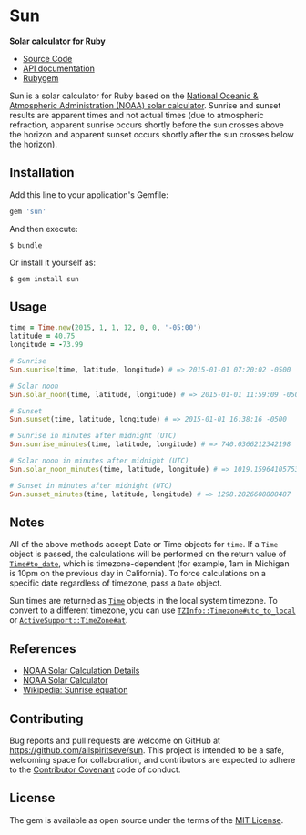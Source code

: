 # Sun

**Solar calculator for Ruby**

* [Source Code]
* [API documentation]
* [Rubygem]

[Source Code]: https://github.com/allspiritseve/sun "Source code at Github"
[API documentation]: http://www.rubydoc.info/gems/sun/file/README.md "RDoc API Documentation at RubyDoc.info"
[Rubygem]: http://rubygems.org/gems/sun "Ruby gem at RubyGems.org"

Sun is a solar calculator for Ruby based on the [National Oceanic & Atmospheric Administration (NOAA) solar calculator](http://www.esrl.noaa.gov/gmd/grad/solcalc/). Sunrise and sunset results are apparent times and not actual times (due to atmospheric refraction, apparent sunrise occurs shortly before the sun crosses above the horizon and apparent sunset occurs shortly after the sun crosses below the horizon).

## Installation

Add this line to your application's Gemfile:

```ruby
gem 'sun'
```

And then execute:

    $ bundle

Or install it yourself as:

    $ gem install sun

## Usage

```ruby
time = Time.new(2015, 1, 1, 12, 0, 0, '-05:00')
latitude = 40.75
longitude = -73.99

# Sunrise
Sun.sunrise(time, latitude, longitude) # => 2015-01-01 07:20:02 -0500

# Solar noon
Sun.solar_noon(time, latitude, longitude) # => 2015-01-01 11:59:09 -0500

# Sunset
Sun.sunset(time, latitude, longitude) # => 2015-01-01 16:38:16 -0500

# Sunrise in minutes after midnight (UTC)
Sun.sunrise_minutes(time, latitude, longitude) # => 740.0366212342198

# Solar noon in minutes after midnight (UTC)
Sun.solar_noon_minutes(time, latitude, longitude) # => 1019.1596410575343

# Sunset in minutes after midnight (UTC)
Sun.sunset_minutes(time, latitude, longitude) # => 1298.2826608808487
```

## Notes

All of the above methods accept Date or Time objects for `time`. If a `Time` object is passed, the calculations will be performed on the return value of [`Time#to_date`](http://ruby-doc.org/stdlib-2.2.2/libdoc/date/rdoc/Time.html#method-i-to_date), which is timezone-dependent (for example, 1am in Michigan is 10pm on the previous day in California). To force calculations on a specific date regardless of timezone, pass a `Date` object.

Sun times are returned as [`Time`](http://ruby-doc.org/core-2.2.2/Time.html) objects in the local system timezone. To convert to a different timezone, you can use [`TZInfo::Timezone#utc_to_local`](http://www.rubydoc.info/gems/tzinfo/TZInfo/Timezone#utc_to_local-instance_method) or [`ActiveSupport::TimeZone#at`](http://api.rubyonrails.org/classes/ActiveSupport/TimeZone.html#method-i-at).

## References

* [NOAA Solar Calculation Details](http://www.esrl.noaa.gov/gmd/grad/solcalc/calcdetails.html)
* [NOAA Solar Calculator](http://www.esrl.noaa.gov/gmd/grad/solcalc/)
* [Wikipedia: Sunrise equation](https://en.wikipedia.org/wiki/Sunrise_equation)

## Contributing

Bug reports and pull requests are welcome on GitHub at https://github.com/allspiritseve/sun. This project is intended to be a safe, welcoming space for collaboration, and contributors are expected to adhere to the [Contributor Covenant](contributor-covenant.org) code of conduct.

## License

The gem is available as open source under the terms of the [MIT License](http://opensource.org/licenses/MIT).
